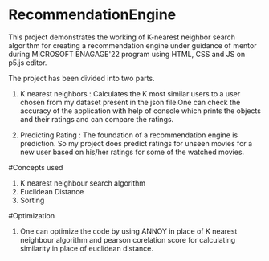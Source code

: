 # RecommendationEngine
This project demonstrates the working of K-nearest neighbor search algorithm for creating a recommendation engine under guidance of mentor during MICROSOFT ENAGAGE'22 program using HTML, CSS and JS on p5.js editor.

The project has been divided into two parts.

1. K nearest neighbors : Calculates the K most similar users to a user chosen from my dataset present in the json file.One can check the accuracy of the application with help of console which prints the objects and their ratings and can compare the ratings.

2. Predicting Rating : The foundation of a recommendation engine is prediction. So my project does predict ratings for unseen movies for a new user based on his/her ratings for some of the watched movies.


#Concepts used
1. K nearest neighbour search algorithm
2. Euclidean Distance
3. Sorting



#Optimization
1. One can optimize the code by using ANNOY in place of K nearest neighbour algorithm and pearson corelation score for calculating similarity in place of euclidean distance.



